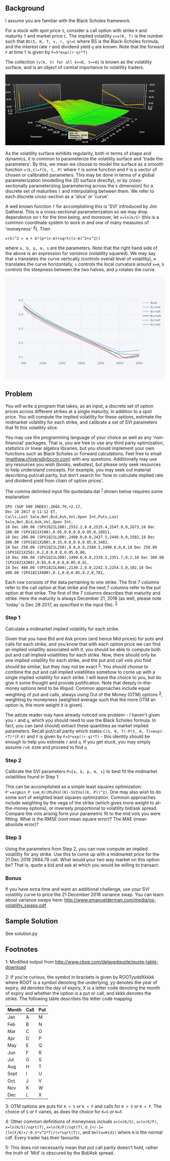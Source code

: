 ## Background

I assume you are familiar with the Black Scholes framework.

For a stock with spot price `S`, consider a call option with strike `K` and maturity `T` and market price `C`. The implied
volatility `v=v(K, T)` is the number such that `BS(S, K, T, v, r, q)=C` where BS is
the Black-Scholes formula, and the interest rate `r` and dividend yield `q` are known. Note that the forward `F` at time `T` is given by `F=S*exp((r-q)*T)`

The collection `{v(k, t) for all k>=0, t>=0}` is known as the volatility surface, and is an object
of central importance to volatility traders.

![Vol Surface. Source: Bloomberg](./VolSurface.png)


As the volatility surface exhibits regularity, both in terms of shape and dynamics,
it is common to parameterize the volatility surface and 'trade the parameters'. By this,
we mean we choose to model the surface as a smooth function `v(k,t)=f(k, t, P)` where
`f` is some function and `P` is a vector of chosen or calibrated parameters.
This may be done in terms of a global parameterization (modelling the 2D surface directly),
or by cross-sectionally parameterizing (parametering across the `k` dimension) for a
discrete set of maturities `t` and interpolating between them. We refer to each discrete cross-section as a 'slice' or 'curve'.

A well known function `f` for accomplishing this is 'SVI' introduced by Jim Gatheral. This is a cross-sectional parameterization so we may drop dependence on `t` for the time being, and moreover, let `x=ln(k/S)` (this is a common coordinate system to work in and one of many measures of 'moneyness' <sup>[4](#moneynessdef)</sup>). Then

    v(k)^2 = a + b*(p*(x-m)+sqrt((x-m)^2+s^2))

where `a, b, p, m, s` are the parameters. Note that the right hand side of the above is an expression for *variance* (volatility squared). We may say that `a` translates the curve vertically (controls overall level of volatility), `m` translates the curve horizontally, `s` controls the local curvature around `x=m`, `b` controls the steepness
between the two halves, and `p` rotates the curve.

![Vol Surface. Source: Bloomberg](./SVIBumps.png)


## Problem

You will write a program that takes, as an input, a discrete set of option prices across different strikes at a single maturity, in addition to a spot price. You will compute the implied volatility for these options, estimate the midmarket volatility for each strike, and calibrate a set of SVI parameters that fit this volatility slice.

You may use the programming language of your choice as well as any
'non-financial' packages. That is, you are free to use any third party
optimization, statistics or linear algebra libraries, but you should implement your own functions such as Black Scholes or Forward calculations. Feel free to email (matthew.chivers@rbccm.com) with any questions. Additionally may use any resources you wish (books, websites), but please only seek resources to help understand concepts. For example, you may seek out material describing put/call parity, but don’t search for ‘how to calculate implied rate and dividend yield from chain of option prices'.

The comma delimited input file quotedata.dat <sup>[1](#datasource)</sup> shown below requires some explanation

    SPX (S&P 500 INDEX),2684.79,+2.17,
    Dec 28 2017 @ 11:12 ET,
    Calls,Last Sale,Net,Bid,Ask,Vol,Open Int,Puts,Last Sale,Net,Bid,Ask,Vol,Open Int,
    18 Dec 100.00 (SPX1821L100),2552.2,0.0,2535.4,2547.9,0,2673,18 Dec 100.00 (SPX1821X100),0.05,0.0,0.0,0.05,0,10911,
    18 Dec 200.00 (SPX1821L200),2400.0,0.0,2437.5,2449.8,0,2502,18 Dec 200.00 (SPX1821X200),0.15,0.0,0.0,0.05,0,3482,
    18 Dec 250.00 (SPX1821L250),0.0,0.0,2388.5,2400.8,0,0,18 Dec 250.00 (SPX1821X250),0.2,0.0,0.0,0.05,0,80,
    18 Dec 300.00 (SPX1821L300),1499.0,0.0,2339.5,2351.7,0,2,18 Dec 300.00 (SPX1821X300),0.05,0.0,0.0,0.05,0,81,
    18 Dec 400.00 (SPX1821L400),2130.2,0.0,2242.5,2254.5,0,102,18 Dec 400.00 (SPX1821X400),0.1,0.0,0.05,0.2,0,781,

Each row consists of the data pertaining to one strike. The first 7 columns refer to the call option at that strike and the next 7 columns refer to the put option at that strike.
The first of the 7 columns describes that maturity and strike. Here the
maturity is always December 21, 2018 (as well, please note 'today' is Dec 28 2017, as specified in the input file). <sup>[2](#optmnthcode)</sup>

### Step 1
Calculate a midmarket implied volatility for each strike.

Given that you have Bid and Ask prices (and hence Mid prices) for puts and calls  for each strike, and you know that with each option price we can find an implied volatility associated with it, you should be able to compute both put and call implied volatilities for each strike. Now, there should only be one implied volatility for each strike, and the put and call vols you find should be similar, but they may not be exact <sup>[5](#pcparity)</sup>. You should choose to combine the put and call implied volatilities somehow to come up with a single implied volatility for each strike. I will leave the choice to you, but do give it some thought and provide justification. Note that deeply in-the-money options tend to be illiquid. Common approaches include equal weighting of put and calls, always using Out of the Money (OTM) options <sup>[3](#otmdef)</sup>, weighting by moneyness (weighted average such that the more OTM an option is, the more weight it is given).

The astute reader may have already noticed one problem - I haven't given you `r` and `q`, which you should need to use the Black Scholes formula. In fact, you can (and should) extract these quantities as market implied parameters. Recall put/call parity which states `C(S, K, T)-P(S, K, T)=exp(-rT)*(F-K)` and `F` is given by `F=S*exp((r-q)*T)` - this identity should be enough to help you estimate `r` and `q`. If you get stuck, you may simply assume `r=0.0200` and proceed to find `q`


### Step 2

Calibrate the SVI parameters `P={a, b, p, m, s}` to best fit the midmarket volatilities found in Step 1.

This can be accomplished as a simple least squares optimization: `P'=argmin_P sum_K((MidVol(K)-SVIVol(K, P))^2)`. One may also wish to do some sort of weighted least squares optimization. Common approaches include weighting by the vega of the strike (which gives more weight to at-the-money options), or inversely proportional to volatility bid/ask spread.
Compare the vols arising form your parametric fit to the mid vols you were fitting. What is the RMSE (root mean square error)? The MAE (mean absolute error)?


### Step 3

Using the parameters from Step 2, you can now compute an implied volatility for any strike. Use this
to come up with a midmarket price for the 21 Dec 2018 2684.79 call. What would your two way market on this option be? That is, quote a bid and ask at which you would be willing to transact.


### Bonus

If you have extra time and want an additional challenge, use your SVI volatility curve to price
the 21 December 2018 variance swap. You can learn about variance swaps here: http://www.emanuelderman.com/media/gs-volatility_swaps.pdf

## Sample Solution
See solution.py


## Footnotes

<a name="datasource">1</a>: Modified output from http://www.cboe.com/delayedquote/quote-table-download

<a name="optmnthcode">2</a>: If you're curious, the symbol in brackets is given by ROOTyyddXkkkk where ROOT is a symbol denoting the underlying, yy denotes the year of expiry, dd denotes the day of expiry, X is a letter code denoting the month of expiry and whether the option is a put or call, and kkkk denotes the strike. The following table describes the letter code mapping

| Month | Call | Put |
|-------|------|-----|
| Jan   | A    | M   |
| Feb   | B    | N   |
| Mar   | C    | O   |
| Apr   | D    | P   |
| May   | E    | Q   |
| Jun   | F    | R   |
| Jul   | G    | S   |
| Aug   | H    | T   |
| Sept  | I    | U   |
| Oct   | J    | V   |
| Nov   | K    | W   |
| Dec   | L    | X   |


<a name="otmdef">3</a>: OTM options are puts for `K < S` or `K < F` and calls for `K > S` or `K < F`. The choice of `S` or `F` varies, as does the choice for `K=S` or `K=F`.

<a name="moneynessdef">4</a>: Other common definitions of moneyness include `x=ln(K/S)`, `x=ln(K/F)`, `x=ln(K/S)/sqrt(T)`, `x=ln(K/F)/sqt(T)`, `d_{+/-}=(ln(F/K)+/-0.5*v^2*T)/(v*sqrt(T))`, and `Delta=N(d1)` where `N` is the normal cdf. Every trader has their favourite.

<a name="pcparity">5</a>: This does not necessarily mean that put call parity doesn't hold, rather the truth of 'Mid' is obscured by the Bid/Ask spread.